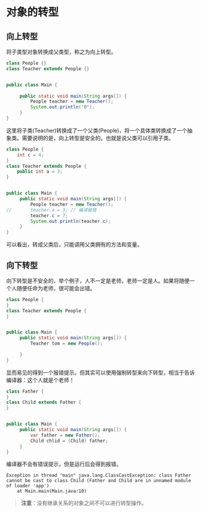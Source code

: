 # 对象的转型

## 向上转型

将子类型对象转换成父类型，称之为向上转型。

```java
class People {}
class Teacher extends People {}


public class Main {
   
	 public static void main(String args[]) {
		 People teacher = new Teacher();
		 System.out.println("0");
	 }
}

```

这里将子类(Teacher)转换成了一个父类(People)，将一个具体类转换成了一个抽象类。需要说明的是，向上转型是安全的。也就是说父类可以引用子类。

```java
class People {
	int c = 4;
}
class Teacher extends People {
	public int a = 3;
}


public class Main {
	 public static void main(String args[]) {
		 People teacher = new Teacher();
//		 teacher.a = 3;	// 编译报错
		 teacher.c = 7;
		 System.out.println(teacher.c);
	 }
}

```

可以看出，转成父类后，只能调用父类拥有的方法和变量。

## 向下转型

向下转型是不安全的，举个例子，人不一定是老师，老师一定是人。如果将随便一个人随便任命为老师，很可能会出错。

```java
class People {
}
class Teacher extends People {
}


public class Main {
	 public static void main(String args[]) {
		 Teacher tom = new People();
		 
	 }
}

```

显而易见的得到一个报错提示。但其实可以使用强制转型来向下转型，相当于告诉编译器：这个人就是个老师！

```java
class Father {
}
class Child extends Father {
}


public class Main {
	 public static void main(String args[]) {
		 var father = new Father();
		 Child chlid = (Child) father;
	 }
}

```

编译器不会有错误提示，但是运行后会得到报错。

```
Exception in thread "main" java.lang.ClassCastException: class Father cannot be cast to class Child (Father and Child are in unnamed module of loader 'app')
	at Main.main(Main.java:10)
```

> **注意**：没有继承关系的对象之间不可以进行转型操作。

